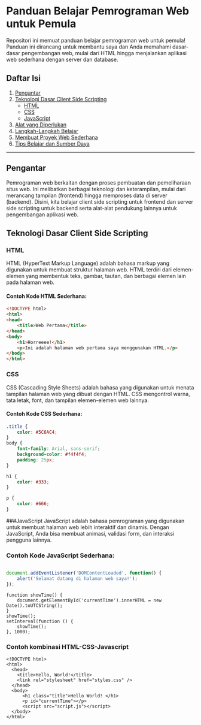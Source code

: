 # Panduan Belajar Pemrograman Web untuk Pemula

Repositori ini memuat panduan belajar pemrograman web untuk pemula! Panduan ini dirancang untuk membantu saya dan Anda memahami dasar-dasar pengembangan web, mulai dari HTML hingga menjalankan aplikasi web sederhana dengan server dan database.

## Daftar Isi
1. [Pengantar](#pengantar)
2. [Teknologi Dasar Client Side Scripting](#teknologi-dasar-client-side-scripting)
   - [HTML](#html)
   - [CSS](#css)
   - [JavaScript](#javascript)
3. [Alat yang Diperlukan](#alat-yang-diperlukan)
4. [Langkah-Langkah Belajar](#langkah-langkah-belajar)
5. [Membuat Proyek Web Sederhana](#membuat-proyek-web-sederhana)
6. [Tips Belajar dan Sumber Daya](#tips-belajar-dan-sumber-daya)

---

## Pengantar

Pemrograman web berkaitan dengan proses pembuatan dan pemeliharaan situs web. Ini melibatkan berbagai teknologi dan keterampilan, mulai dari merancang tampilan (frontend) hingga memproses data di server (backend). Disini, kita belajar client side scripting untuk frontend dan server side scripting untuk backend serta alat-alat pendukung lainnya untuk pengembangan aplikasi web.

## Teknologi Dasar Client Side Scripting

### HTML
HTML (HyperText Markup Language) adalah bahasa markup yang digunakan untuk membuat struktur halaman web. HTML terdiri dari elemen-elemen yang membentuk teks, gambar, tautan, dan berbagai elemen lain pada halaman web.

#### Contoh Kode HTML Sederhana:
```html
<!DOCTYPE html>
<html>
<head>
    <title>Web Pertama</title>
</head>
<body>
    <h1>Horreeee!</h1>
    <p>Ini adalah halaman web pertama saya menggunakan HTML.</p>
</body>
</html>
```

### CSS
CSS (Cascading Style Sheets) adalah bahasa yang digunakan untuk menata tampilan halaman web yang dibuat dengan HTML. CSS mengontrol warna, tata letak, font, dan tampilan elemen-elemen web lainnya.

#### Contoh Kode CSS Sederhana:
```css
.title {
	color: #5C6AC4;
}
body {
    font-family: Arial, sans-serif;
    background-color: #f4f4f4;
    padding: 25px;
}

h1 {
    color: #333;
}

p {
    color: #666;
}
```
###JavaScript
JavaScript adalah bahasa pemrograman yang digunakan untuk membuat halaman web lebih interaktif dan dinamis. Dengan JavaScript, Anda bisa membuat animasi, validasi form, dan interaksi pengguna lainnya.

### Contoh Kode JavaScript Sederhana:
```javascript

document.addEventListener('DOMContentLoaded', function() {
    alert('Selamat datang di halaman web saya!');
});
```
```
function showTime() {
	document.getElementById('currentTime').innerHTML = new Date().toUTCString();
}
showTime();
setInterval(function () {
	showTime();
}, 1000);
```
### Contoh kombinasi HTML-CSS-Javascript
```
<!DOCTYPE html>
<html>
  <head>
    <title>Hello, World!</title>
    <link rel="stylesheet" href="styles.css" />
  </head>
  <body>
      <h1 class="title">Hello World! </h1>
      <p id="currentTime"></p>
      <script src="script.js"></script>
  </body>
</html>
```
